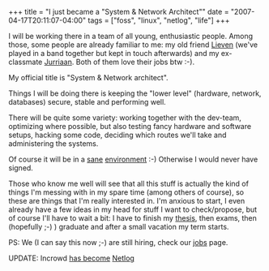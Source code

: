 +++
title = "I just became a \"System & Network Architect\""
date = "2007-04-17T20:11:07-04:00"
tags = ["foss", "linux", "netlog", "life"]
+++
<p>I will be working there in a team of all young, enthusiastic people.  Among those, some people are already familiar to me:  my old friend <a href="http://www.lievendekeyser.net/">Lieven</a> (we've played in a band together but kept in touch afterwards) and my ex-classmate <a href="http://www.jurriaanpersyn.com/">Jurriaan</a>.  Both of them love their jobs btw :-).</p>

<p>My official title is "System &amp; Network architect".<br />

Things I will be doing there is <!--more--> keeping the "lower level" (hardware, network, databases) secure, stable and performing well.<br />

There will be quite some variety: working together with the dev-team, optimizing where possible, but also testing fancy hardware and software setups, hacking some code, deciding which routes we'll take and administering the systems.<br />

Of course it will be in a <a href="http://en.wikipedia.org/wiki/Free_software">sane</a> <a href="http://en.wikipedia.org/wiki/Open_standard">environment</a> :-)  Otherwise I would never have signed.</p>

<p>Those who know me well will see that all this stuff is actually the kind of things I'm messing with in my spare time (among others of course), so these are things that I'm really interested in.  I'm anxious to start, I even already have a few ideas in my head for stuff I want to check/propose, but of course I'll have to wait a bit:  I have to finish my <a href="/masterproef">thesis</a>, then exams, then (hopefully ;-) ) graduate and after a small vacation my term starts.</p>

<p>PS: We (I can say this now ;-) are still hiring, check our <a href="http://incrowd.be/jobs.html">jobs</a> page.</p>

<p>UPDATE: Incrowd <a href="http://corporate.netlog.com/blog/2007/04/facebox-becomes-netlog/">has become</a> <a href="http://nl.netlog.com/">Netlog</a> </p>
